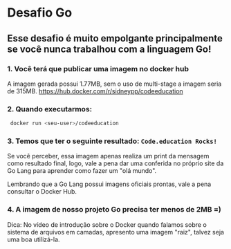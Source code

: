 # Desafio Go

## Esse desafio é muito empolgante principalmente se você nunca trabalhou com a linguagem Go!
### 1. Você terá que publicar uma imagem no docker hub


A imagem gerada possui 1.77MB, sem o uso de multi-stage a imagem seria de 315MB.
https://hub.docker.com/r/sidneypp/codeeducation

### 2. Quando executarmos:

```sh
 docker run <seu-user>/codeeducation 
 ```

### 3. Temos que ter o seguinte resultado: ```Code.education Rocks!```

Se você perceber, essa imagem apenas realiza um print da mensagem como resultado final, logo, vale a pena dar uma conferida no próprio site da Go Lang para aprender como fazer um "olá mundo".

Lembrando que a Go Lang possui imagens oficiais prontas, vale a pena consultar o Docker Hub.

### 4. A imagem de nosso projeto Go precisa ter menos de 2MB =)

Dica: No vídeo de introdução sobre o Docker quando falamos sobre o sistema de arquivos em camadas, apresento uma imagem "raiz", talvez seja uma boa utilizá-la.